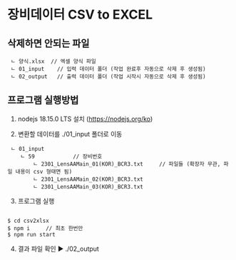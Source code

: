 # 장비데이터 CSV to EXCEL

## 삭제하면 안되는 파일

```
 ㄴ 양식.xlsx  // 엑셀 양식 파일
 ㄴ 01_input    // 입력 데이터 폴더 (작업 완료후 자동으로 삭제 후 생성됨)
 ㄴ 02_output   // 출력 데이터 폴더 (작업 시작시 자동으로 삭제 후 생성됨)
```

## 프로그램 실행방법

1. nodejs 18.15.0 LTS 설치 (https://nodejs.org/ko)

2. 변환할 데이터를 ./01_input 폴더로 이동

```
 ㄴ 01_input
    ㄴ 59            // 장비번호
        ㄴ 2301_LensAAMain_01(KOR)_BCR3.txt     // 파일들 (확장자 무관, 파일 내용이 csv 형태면 됨)
        ㄴ 2301_LensAAMain_02(KOR)_BCR3.txt
        ㄴ 2301_LensAAMain_03(KOR)_BCR3.txt
```

3. 프로그램 실행

```

$ cd csv2xlsx
$ npm i     // 최초 한번만
$ npm run start

```

4. 결과 파일 확인 ▶ ./02_output
